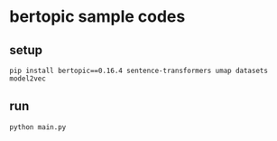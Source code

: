 # bertopic sample codes

## setup

```shell
pip install bertopic==0.16.4 sentence-transformers umap datasets model2vec
```

## run

```shell
python main.py
```
